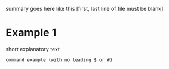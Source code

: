 
summary goes here like this
[first, last line of file must be blank]

# Example 1
short explanatory text
```
command example (with no leading $ or #)
```

